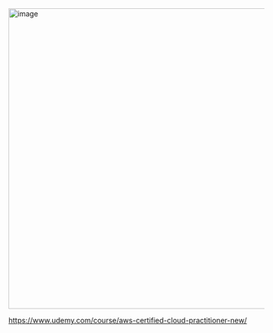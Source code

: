 
<img width="1231" height="592" alt="image" src="https://github.com/user-attachments/assets/5b64572a-a467-4f82-a454-b64fd3533291" />

https://www.udemy.com/course/aws-certified-cloud-practitioner-new/
